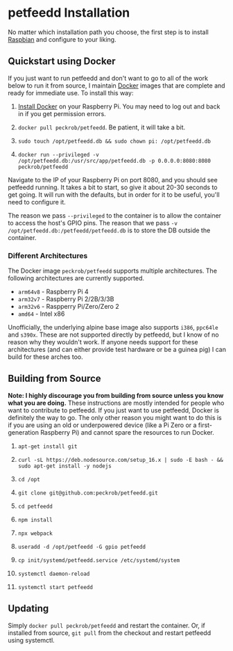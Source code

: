 # petfeedd Installation

No matter which installation path you choose, the first step is to install
[Raspbian](https://www.raspberrypi.org/downloads/raspbian/) and configure to
your liking.

## Quickstart using Docker

If you just want to run petfeedd and don't want to go to all of the work below
to run it from source, I maintain [Docker](https://www.docker.com/) images that
are complete and ready for immediate use. To install this way:

1. [Install Docker](https://medium.freecodecamp.org/the-easy-way-to-set-up-docker-on-a-raspberry-pi-7d24ced073ef)
   on your Raspberry Pi. You may need to log out and back in if you get
   permission errors.

2. `docker pull peckrob/petfeedd`. Be patient, it will take a bit.

3. `sudo touch /opt/petfeedd.db && sudo chown pi: /opt/petfeedd.db`

4. `docker run --privileged -v /opt/petfeedd.db:/usr/src/app/petfeedd.db -p 0.0.0.0:8080:8080 peckrob/petfeedd`

Navigate to the IP of your Raspberry Pi on port 8080, and you should see
petfeedd running. It takes a bit to start, so give it about 20-30 seconds to get
going. It will run with the defaults, but in order for it to be useful, you'll
need to configure it.

The reason we pass `--privileged` to the container is to allow the container to
access the host's GPIO pins. The reason that we pass
`-v /opt/petfeedd.db:/petfeedd/petfeedd.db` is to store the DB outside the
container.

### Different Architectures

The Docker image `peckrob/petfeedd` supports multiple architectures. The
following architectures are currently supported.

* `arm64v8` - Raspberry Pi 4
* `arm32v7` - Raspberry Pi 2/2B/3/3B
* `arm32v6` - Raspperry Pi/Zero/Zero 2
* `amd64` - Intel x86

Unofficially, the underlying alpine base image also supports `i386`, `ppc64le`
and `s390x`. These are not supported directly by petfeedd, but I know of no
reason why they wouldn't work. If anyone needs support for these architectures
(and can either provide test hardware or be a guinea pig) I can build for these
arches too.

## Building from Source

**Note: I highly discourage you from building from source unless you know what you are doing.** These instructions are mostly intended for people who want
to contribute to petfeedd. If you just want to use petfeedd, Docker is
definitely the way to go. The only other reason you might want to do this is if
you are using an old or underpowered device (like a Pi Zero or a
first-generation Raspberry Pi) and cannot spare the resources to run Docker.

1. `apt-get install git`

2. `curl -sL https://deb.nodesource.com/setup_16.x | sudo -E bash - && sudo apt-get install -y nodejs`

3. `cd /opt`

4. `git clone git@github.com:peckrob/petfeedd.git`

5. `cd petfeedd`

6. `npm install`

7. `npx webpack`

10. `useradd -d /opt/petfeedd -G gpio petfeedd`

11. `cp init/systemd/petfeedd.service /etc/systemd/system`

12. `systemctl daemon-reload`

13. `systemctl start petfeedd`

## Updating

Simply `docker pull peckrob/petfeedd` and restart the container. Or, if
installed from source, `git pull` from the checkout and restart petfeedd using
systemctl.
